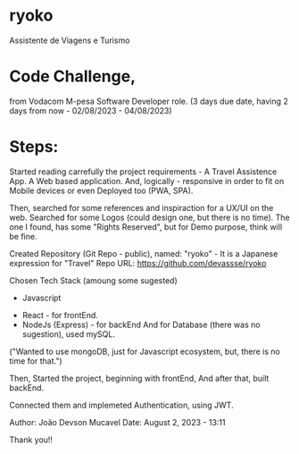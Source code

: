 # ryoko
Assistente de Viagens e Turismo


# Code Challenge,
from Vodacom M-pesa Software Developer role.
(3 days due date, having 2 days from now - 02/08/2023 - 04/08/2023)

# Steps:
Started reading carrefully the project requirements - A Travel Assistence App.
A Web based application. And, logically - responsive in order to fit on Mobile devices or even Deployed too (PWA, SPA).

Then, searched for some references and inspiraction for a UX/UI on the web.
Searched for some Logos (could design one, but there is no time).
The one I found, has some "Rights Reserved", but for Demo purpose, think will be fine.

Created Repository (Git Repo - public), named: "ryoko" - It is a Japanese expression for "Travel"
Repo URL: https://github.com/devassse/ryoko

Chosen Tech Stack (amoung some sugested)
- Javascript
 * React - for frontEnd.
 * NodeJs (Express) - for backEnd
And for Database (there was no sugestion), used mySQL.

("Wanted to use mongoDB, just for Javascript ecosystem, but, there is no time for that.")

Then, 
Started the project, beginning with frontEnd,
And after that, built backEnd.

Connected them and implemeted Authentication, using JWT.



Author: João Devson Mucavel
Date: August 2, 2023 - 13:11

Thank you!!
